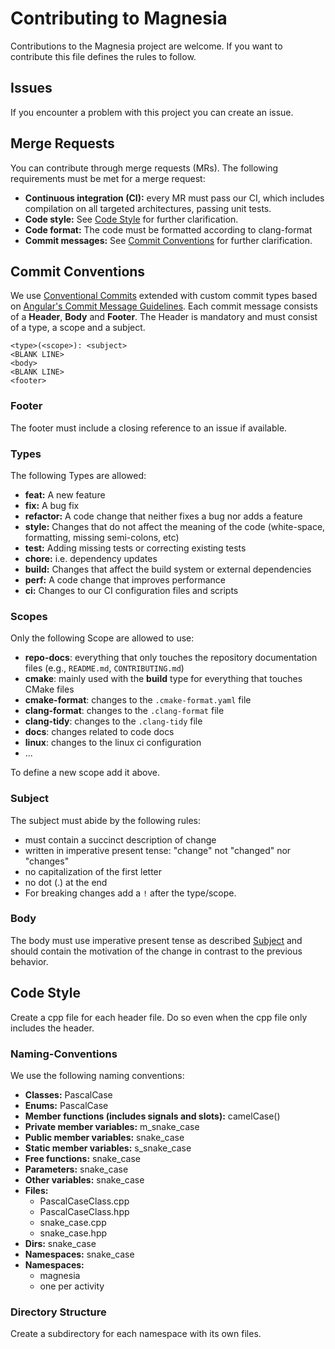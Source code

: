 # Contributing to Magnesia
Contributions to the Magnesia project are welcome.
If you want to contribute this file defines the rules to follow.

## Issues
If you encounter a problem with this project you can create an issue.

## Merge Requests
You can contribute through merge requests (MRs).
The following requirements must be met for a merge request:
- **Continuous integration (CI):** every MR must pass our CI, which includes compilation on all targeted architectures, passing unit tests.
- **Code style:** See [Code Style](#code-style) for further clarification.
- **Code format:** The code must be formatted according to clang-format
- **Commit messages:** See [Commit Conventions](#commit-conventions) for further clarification.

## Commit Conventions
We use [Conventional Commits](https://www.conventionalcommits.org/en/v1.0.0/) extended with custom commit types based on
[Angular's Commit Message Guidelines](https://github.com/angular/angular/blob/22b96b9/CONTRIBUTING.md#-commit-message-guidelines).
Each commit message consists of a **Header**, **Body** and **Footer**. The Header is mandatory and must consist of a type, a scope and a subject.
```
<type>(<scope>): <subject>
<BLANK LINE>
<body>
<BLANK LINE>
<footer>
```
### Footer
The footer must include a closing reference to an issue if available.

### Types
The following Types are allowed:
- **feat:** A new feature
- **fix:** A bug fix
- **refactor:** A code change that neither fixes a bug nor adds a feature
- **style:** Changes that do not affect the meaning of the code (white-space, formatting, missing semi-colons, etc)
- **test:** Adding missing tests or correcting existing tests
- **chore:** i.e. dependency updates
- **build:** Changes that affect the build system or external dependencies
- **perf:** A code change that improves performance
- **ci:** Changes to our CI configuration files and scripts

### Scopes
Only the following Scope are allowed to use:
- **repo-docs**: everything that only touches the repository documentation files (e.g., `README.md`, `CONTRIBUTING.md`)
- **cmake**: mainly used with the **build** type for everything that touches CMake files
- **cmake-format**: changes to the `.cmake-format.yaml` file
- **clang-format**: changes to the `.clang-format` file
- **clang-tidy**: changes to the `.clang-tidy` file
- **docs**: changes related to code docs
- **linux**: changes to the linux ci configuration
- ...

To define a new scope add it above.

### Subject
The subject must abide by the following rules:
- must contain a succinct description of change
- written in imperative present tense: "change" not "changed" nor "changes"
- no capitalization of the first letter
- no dot (.) at the end
- For breaking changes add a `!` after the type/scope.

### Body
The body must use imperative present tense as described [Subject](#subject) and should contain the motivation of the change in contrast to the previous
behavior.

## Code Style
Create a cpp file for each header file.
Do so even when the cpp file only includes the header.

### Naming-Conventions
We use the following naming conventions:
- **Classes:** PascalCase
- **Enums:** PascalCase
- **Member functions (includes signals and slots):** camelCase()
- **Private member variables:** m_snake_case
- **Public member variables:** snake_case
- **Static member variables:** s_snake_case
- **Free functions:** snake_case
- **Parameters:** snake_case
- **Other variables:** snake_case
- **Files:**
    - PascalCaseClass.cpp
    - PascalCaseClass.hpp
    - snake_case.cpp
    - snake_case.hpp
- **Dirs:** snake_case
- **Namespaces:** snake_case
- **Namespaces:**
    - magnesia
    - one per activity

### Directory Structure
Create a subdirectory for each namespace with its own files.

<!-- TODO -->
<!-- ### Docs -->

<!-- TODO -->
<!-- ### Tests -->
